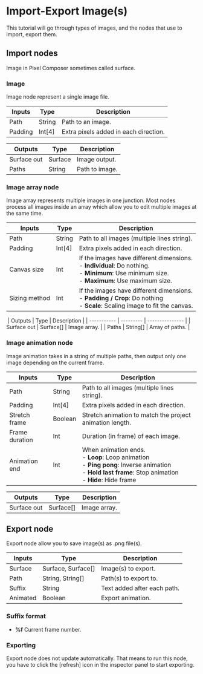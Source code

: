 # Import-Export Image(s)
​This tutorial will go through types of images, and the nodes that use to import, export them.

## Import nodes
Image in Pixel Composer sometimes called surface. 

### Image
Image node represent a single image file.

| Inputs  | Type   | Description                           |
| ------- | ------ | ------------------------------------- |
| Path    | String | Path to an image.                     |
| Padding | Int[4] | Extra pixels added in each direction. |

| Outputs     | Type    | Description    |
| ----------- | ------- | -------------- |
| Surface out | Surface | Image output.  |
| Paths       | String  | Path to image. |

### Image array node
​Image array represents multiple images in one junction. Most nodes process all images inside an array which allow you to edit multiple images at the same time.

| Inputs        | Type   | Description                                                  |
| ------------- | ------ | ------------------------------------------------------------ |
| Path          | String | Path to all images (multiple lines string).                  |
| Padding       | Int[4] | Extra pixels added in each direction.                        |
| Canvas size   | Int    | If the images have different dimensions.<br />- **Individual**: Do nothing.<br />- **Minimum**: Use minimum size.<br />- **Maximum**: Use maximum size. |
| Sizing method | Int    | If the images have different dimensions.<br />- **Padding / Crop**: Do nothing<br />- **Scale**: Scaling image to fit the canvas. |
​
| Outputs     | Type      | Description     |
| ----------- | --------- | --------------- |
| Surface out | Surface[] | Image array.    |
| Paths       | String[]  | Array of paths. |

### Image animation node
​Image animation takes in a string of multiple paths, then output only one image depending on the current frame.

| Inputs         | Type    | Description                                                  |
| -------------- | ------- | ------------------------------------------------------------ |
| Path           | String  | Path to all images (multiple lines string).                  |
| Padding        | Int[4]  | Extra pixels added in each direction.                        |
| Stretch frame  | Boolean | Stretch animation to match the project animation length.     |
| Frame duration | Int     | Duration (in frame) of each image.                           |
| Animation end  | Int     | When animation ends.<br />- **Loop**: Loop animation<br />- **Ping pong**: Inverse animation<br />- **Hold last frame**: Stop animation<br />- **Hide**: Hide frame |

| Outputs     | Type      | Description  |
| ----------- | --------- | ------------ |
| Surface out | Surface[] | Image array. |

## Export node
​Export node allow you to save image(s) as .png file(s).

| Inputs   | Type               | Description                 |
| -------- | ------------------ | --------------------------- |
| Surface  | Surface, Surface[] | Image(s) to export.         |
| Path     | String, String[]   | Path(s) to export to.       |
| Suffix   | String             | Text added after each path. |
| Animated | Boolean            | Export animation.           |

### Suffix format
- **%f**  Current frame number.

### Exporting
​Export node does not update automatically. That means to run this node, you have to click the [refresh] icon in the inspector panel to start exporting.

